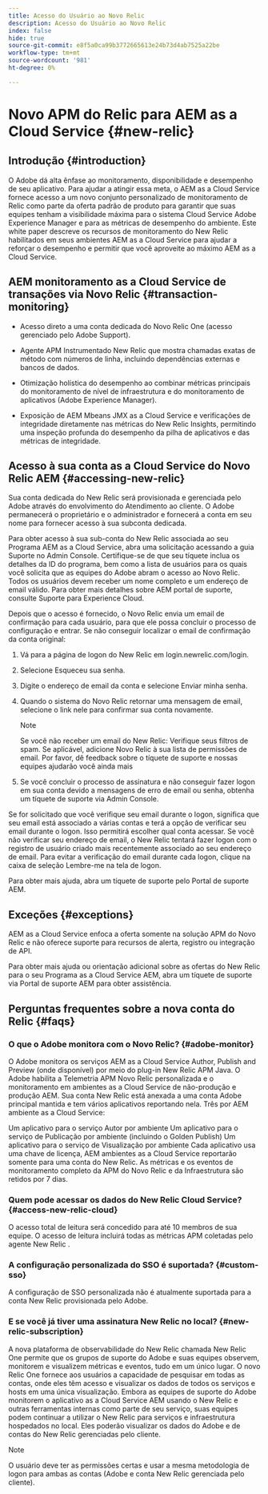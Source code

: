 ```yaml
---
title: Acesso do Usuário ao Novo Relic
description: Acesso do Usuário ao Novo Relic
index: false
hide: true
source-git-commit: e8f5a0ca99b3772665613e24b73d4ab7525a22be
workflow-type: tm+mt
source-wordcount: '981'
ht-degree: 0%

---
```



# Novo APM do Relic para AEM as a Cloud Service {#new-relic}

## Introdução {#introduction}

O Adobe dá alta ênfase ao monitoramento, disponibilidade e desempenho de seu aplicativo. Para ajudar a atingir essa meta, o AEM as a Cloud Service fornece acesso a um novo conjunto personalizado de monitoramento de Relic como parte da oferta padrão de produto para garantir que suas equipes tenham a visibilidade máxima para o sistema Cloud Service Adobe Experience Manager e para as métricas de desempenho do ambiente. Este white paper descreve os recursos de monitoramento do New Relic habilitados em seus ambientes AEM as a Cloud Service para ajudar a reforçar o desempenho e permitir que você aproveite ao máximo AEM as a Cloud Service.

## AEM monitoramento as a Cloud Service de transações via Novo Relic {#transaction-monitoring}

* Acesso direto a uma conta dedicada do Novo Relic One (acesso gerenciado pelo Adobe Support).

* Agente APM Instrumentado New Relic que mostra chamadas exatas de método com números de linha, incluindo dependências externas e bancos de dados.

* Otimização holística do desempenho ao combinar métricas principais do monitoramento de nível de infraestrutura e do monitoramento de aplicativos (Adobe Experience Manager).

* Exposição de AEM Mbeans JMX as a Cloud Service e verificações de integridade diretamente nas métricas do New Relic Insights, permitindo uma inspeção profunda do desempenho da pilha de aplicativos e das métricas de integridade.

## Acesso à sua conta as a Cloud Service do Novo Relic AEM {#accessing-new-relic}

Sua conta dedicada do New Relic será provisionada e gerenciada pelo Adobe através do envolvimento do Atendimento ao cliente. O Adobe permanecerá o proprietário e o administrador e fornecerá a conta em seu nome para fornecer acesso à sua subconta dedicada.

Para obter acesso à sua sub-conta do New Relic associada ao seu Programa AEM as a Cloud Service, abra uma solicitação acessando a guia Suporte no Admin Console. Certifique-se de que seu tíquete inclua os detalhes da ID do programa, bem como a lista de usuários para os quais você solicita que as equipes do Adobe abram o acesso ao Novo Relic. Todos os usuários devem receber um nome completo e um endereço de email válido.  Para obter mais detalhes sobre AEM portal de suporte, consulte Suporte para Experience Cloud.

Depois que o acesso é fornecido, o Novo Relic envia um email de confirmação para cada usuário, para que ele possa concluir o processo de configuração e entrar. Se não conseguir localizar o email de confirmação da conta original:

1. Vá para a página de logon do New Relic em login.newrelic.com/login.

1. Selecione Esqueceu sua senha.

1. Digite o endereço de email da conta e selecione Enviar minha senha.

1. Quando o sistema do Novo Relic retornar uma mensagem de email, selecione o link nele para confirmar sua conta novamente.

   >[!NOTE]
   >Se você não receber um email do New Relic:
   >Verifique seus filtros de spam. Se aplicável, adicione Novo Relic à sua lista de permissões de email.
   >Por favor, dê feedback sobre o tíquete de suporte e nossas equipes ajudarão você ainda mais

1. Se você concluir o processo de assinatura e não conseguir fazer logon em sua conta devido a mensagens de erro de email ou senha, obtenha um tíquete de suporte via Admin Console.

Se for solicitado que você verifique seu email durante o logon, significa que seu email está associado a várias contas e terá a opção de verificar seu email durante o logon. Isso permitirá escolher qual conta acessar. Se você não verificar seu endereço de email, o New Relic tentará fazer logon com o registro de usuário criado mais recentemente associado ao seu endereço de email. Para evitar a verificação do email durante cada logon, clique na caixa de seleção Lembre-me na tela de logon.

Para obter mais ajuda, abra um tíquete de suporte pelo Portal de suporte AEM.

## Exceções {#exceptions}

AEM as a Cloud Service enfoca a oferta somente na solução APM do Novo Relic e não oferece suporte para recursos de alerta, registro ou integração de API.

Para obter mais ajuda ou orientação adicional sobre as ofertas do New Relic para o seu Programa as a Cloud Service AEM, abra um tíquete de suporte via Portal de suporte AEM para obter assistência.

## Perguntas frequentes sobre a nova conta do Relic {#faqs}

### O que o Adobe monitora com o Novo Relic? {#adobe-monitor}

O Adobe monitora os serviços AEM as a Cloud Service Author, Publish and Preview (onde disponível) por meio do plug-in New Relic APM Java. O Adobe habilita a Telemetria APM Novo Relic personalizada e o monitoramento em ambientes as a Cloud Service de não-produção e produção AEM. Sua conta New Relic está anexada a uma conta Adobe principal mantida e tem vários aplicativos reportando nela. Três por AEM ambiente as a Cloud Service:

Um aplicativo para o serviço Autor por ambiente Um aplicativo para o serviço de Publicação por ambiente (incluindo o Golden Publish) Um aplicativo para o serviço de Visualização por ambiente Cada aplicativo usa uma chave de licença, AEM ambientes as a Cloud Service reportarão somente para uma conta do New Relic. As métricas e os eventos de monitoramento completo da APM do Novo Relic e da Infraestrutura são retidos por 7 dias.

### Quem pode acessar os dados do New Relic Cloud Service? {#access-new-relic-cloud}

O acesso total de leitura será concedido para até 10 membros de sua equipe. O acesso de leitura incluirá todas as métricas APM coletadas pelo agente New Relic .

### A configuração personalizada do SSO é suportada? {#custom-sso}

A configuração de SSO personalizada não é atualmente suportada para a conta New Relic provisionada pelo Adobe.

### E se você já tiver uma assinatura New Relic no local? {#new-relic-subscription}

A nova plataforma de observabilidade do New Relic chamada New Relic One permite que os grupos de suporte do Adobe e suas equipes observem, monitorem e visualizem métricas e eventos, tudo em um único lugar. O novo Relic One fornece aos usuários a capacidade de pesquisar em todas as contas, onde eles têm acesso e visualizar os dados de todos os serviços e hosts em uma única visualização. Embora as equipes de suporte do Adobe monitorem o aplicativo as a Cloud Service AEM usando o New Relic e outras ferramentas internas como parte de seu serviço, suas equipes podem continuar a utilizar o New Relic para serviços e infraestrutura hospedados no local. Eles poderão visualizar os dados do Adobe e de contas do New Relic gerenciadas pelo cliente.

>[!NOTE]
>O usuário deve ter as permissões certas e usar a mesma metodologia de logon para ambas as contas (Adobe e conta New Relic gerenciada pelo cliente).


